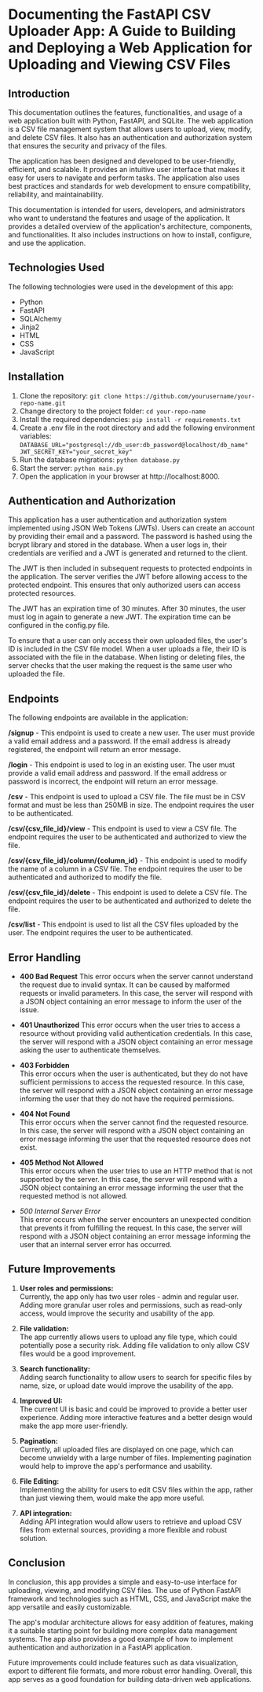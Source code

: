 # Documenting the FastAPI CSV Uploader App: A Guide to Building and Deploying a Web Application for Uploading and Viewing CSV Files

## Introduction
This documentation outlines the features, functionalities, and usage of a web application built with Python, FastAPI, and SQLite. The web application is a CSV file management system that allows users to upload, view, modify, and delete CSV files. It also has an authentication and authorization system that ensures the security and privacy of the files.


The application has been designed and developed to be user-friendly, efficient, and scalable. It provides an intuitive user interface that makes it easy for users to navigate and perform tasks. The application also uses best practices and standards for web development to ensure compatibility, reliability, and maintainability.


This documentation is intended for users, developers, and administrators who want to understand the features and usage of the application. It provides a detailed overview of the application's architecture, components, and functionalities. It also includes instructions on how to install, configure, and use the application.

## Technologies Used
The following technologies were used in the development of this app:

* Python  
* FastAPI  
* SQLAlchemy  
* Jinja2  
* HTML  
* CSS  
* JavaScript  

## Installation
1. Clone the repository:
`git clone https://github.com/yourusername/your-repo-name.git`
2. Change directory to the project folder:
`cd your-repo-name`
3. Install the required dependencies:
`pip install -r requirements.txt`
4. Create a .env file in the root directory and add the following environment variables:
`
DATABASE_URL="postgresql://db_user:db_password@localhost/db_name"
JWT_SECRET_KEY="your_secret_key"
`
5. Run the database migrations:
`python database.py`
6. Start the server:
`python main.py`
7. Open the application in your browser at http://localhost:8000.

## Authentication and Authorization
This application has a user authentication and authorization system implemented using JSON Web Tokens (JWTs). Users can create an account by providing their email and a password. The password is hashed using the bcrypt library and stored in the database. When a user logs in, their credentials are verified and a JWT is generated and returned to the client.

The JWT is then included in subsequent requests to protected endpoints in the application. The server verifies the JWT before allowing access to the protected endpoint. This ensures that only authorized users can access protected resources.

The JWT has an expiration time of 30 minutes. After 30 minutes, the user must log in again to generate a new JWT. The expiration time can be configured in the config.py file.

To ensure that a user can only access their own uploaded files, the user's ID is included in the CSV file model. When a user uploads a file, their ID is associated with the file in the database. When listing or deleting files, the server checks that the user making the request is the same user who uploaded the file.

## Endpoints
The following endpoints are available in the application:

**/signup** - This endpoint is used to create a new user. The user must provide a valid email address and a password. If the email address is already registered, the endpoint will return an error message.

**/login** - This endpoint is used to log in an existing user. The user must provide a valid email address and password. If the email address or password is incorrect, the endpoint will return an error message.

**/csv** - This endpoint is used to upload a CSV file. The file must be in CSV format and must be less than 250MB in size. The endpoint requires the user to be authenticated.

**/csv/{csv_file_id}/view** - This endpoint is used to view a CSV file. The endpoint requires the user to be authenticated and authorized to view the file.

**/csv/{csv_file_id}/column/{column_id}** - This endpoint is used to modify the name of a column in a CSV file. The endpoint requires the user to be authenticated and authorized to modify the file.

**/csv/{csv_file_id}/delete** - This endpoint is used to delete a CSV file. The endpoint requires the user to be authenticated and authorized to delete the file.

**/csv/list** - This endpoint is used to list all the CSV files uploaded by the user. The endpoint requires the user to be authenticated.

## Error Handling
* **400 Bad Request** 
This error occurs when the server cannot understand the request due to invalid syntax. It can be caused by malformed requests or invalid parameters.
In this case, the server will respond with a JSON object containing an error message to inform the user of the issue.


* **401 Unauthorized**
This error occurs when the user tries to access a resource without providing valid authentication credentials.
In this case, the server will respond with a JSON object containing an error message asking the user to authenticate themselves.


* **403 Forbidden**  
This error occurs when the user is authenticated, but they do not have sufficient permissions to access the requested resource.
In this case, the server will respond with a JSON object containing an error message informing the user that they do not have the required permissions.


* **404 Not Found**  
This error occurs when the server cannot find the requested resource.
In this case, the server will respond with a JSON object containing an error message informing the user that the requested resource does not exist.


* **405 Method Not Allowed**  
This error occurs when the user tries to use an HTTP method that is not supported by the server.
In this case, the server will respond with a JSON object containing an error message informing the user that the requested method is not allowed.


* *500 Internal Server Error*  
This error occurs when the server encounters an unexpected condition that prevents it from fulfilling the request.
In this case, the server will respond with a JSON object containing an error message informing the user that an internal server error has occurred.

## Future Improvements
1. **User roles and permissions:**  
Currently, the app only has two user roles - admin and regular user. Adding more granular user roles and permissions, such as read-only access, would improve the security and usability of the app.

2. **File validation:**  
The app currently allows users to upload any file type, which could potentially pose a security risk. Adding file validation to only allow CSV files would be a good improvement.

3. **Search functionality:**  
Adding search functionality to allow users to search for specific files by name, size, or upload date would improve the usability of the app.

4. **Improved UI:**  
The current UI is basic and could be improved to provide a better user experience. Adding more interactive features and a better design would make the app more user-friendly.

5. **Pagination:**  
Currently, all uploaded files are displayed on one page, which can become unwieldy with a large number of files. Implementing pagination would help to improve the app's performance and usability.

6. **File Editing:**  
Implementing the ability for users to edit CSV files within the app, rather than just viewing them, would make the app more useful.

7. **API integration:**  
Adding API integration would allow users to retrieve and upload CSV files from external sources, providing a more flexible and robust solution.

## Conclusion
In conclusion, this app provides a simple and easy-to-use interface for uploading, viewing, and modifying CSV files. The use of Python FastAPI framework and technologies such as HTML, CSS, and JavaScript make the app versatile and easily customizable.


The app's modular architecture allows for easy addition of features, making it a suitable starting point for building more complex data management systems. The app also provides a good example of how to implement authentication and authorization in a FastAPI application. 


Future improvements could include features such as data visualization, export to different file formats, and more robust error handling. Overall, this app serves as a good foundation for building data-driven web applications.

